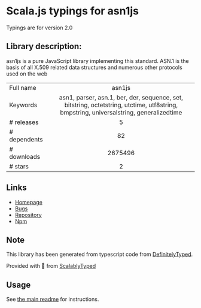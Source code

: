 
# Scala.js typings for asn1js

Typings are for version 2.0

## Library description:
asn1js is a pure JavaScript library implementing this standard. ASN.1 is the basis of all X.509 related data structures and numerous other protocols used on the web

|                    |                 |
| ------------------ | :-------------: |
| Full name          | asn1js |
| Keywords           | asn1, parser, asn.1, ber, der, sequence, set, bitstring, octetstring, utctime, utf8string, bmpstring, universalstring, generalizedtime |
| # releases         | 5 |
| # dependents       | 82 |
| # downloads        | 2675496 |
| # stars            | 2 |

## Links
- [Homepage](https://github.com/PeculiarVentures/asn1.js#readme)
- [Bugs](https://github.com/PeculiarVentures/asn1.js/issues)
- [Repository](https://github.com/PeculiarVentures/asn1.js)
- [Npm](https://www.npmjs.com/package/asn1js)
    


## Note
This library has been generated from typescript code from [DefinitelyTyped](https://definitelytyped.org).

Provided with :purple_heart: from [ScalablyTyped](https://github.com/oyvindberg/ScalablyTyped)

## Usage
See [the main readme](../../readme.md) for instructions.


